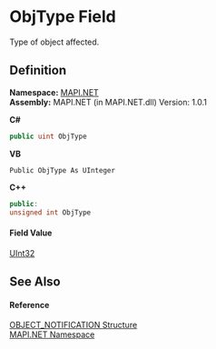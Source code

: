 # ObjType Field


Type of object affected.



## Definition
**Namespace:** <a href="N_MAPI_NET.md">MAPI.NET</a>  
**Assembly:** MAPI.NET (in MAPI.NET.dll) Version: 1.0.1

**C#**
``` C#
public uint ObjType
```
**VB**
``` VB
Public ObjType As UInteger
```
**C++**
``` C++
public:
unsigned int ObjType
```



#### Field Value
<a href="https://learn.microsoft.com/dotnet/api/system.uint32" target="_blank" rel="noopener noreferrer">UInt32</a>

## See Also


#### Reference
<a href="T_MAPI_NET_OBJECT_NOTIFICATION.md">OBJECT_NOTIFICATION Structure</a>  
<a href="N_MAPI_NET.md">MAPI.NET Namespace</a>  
